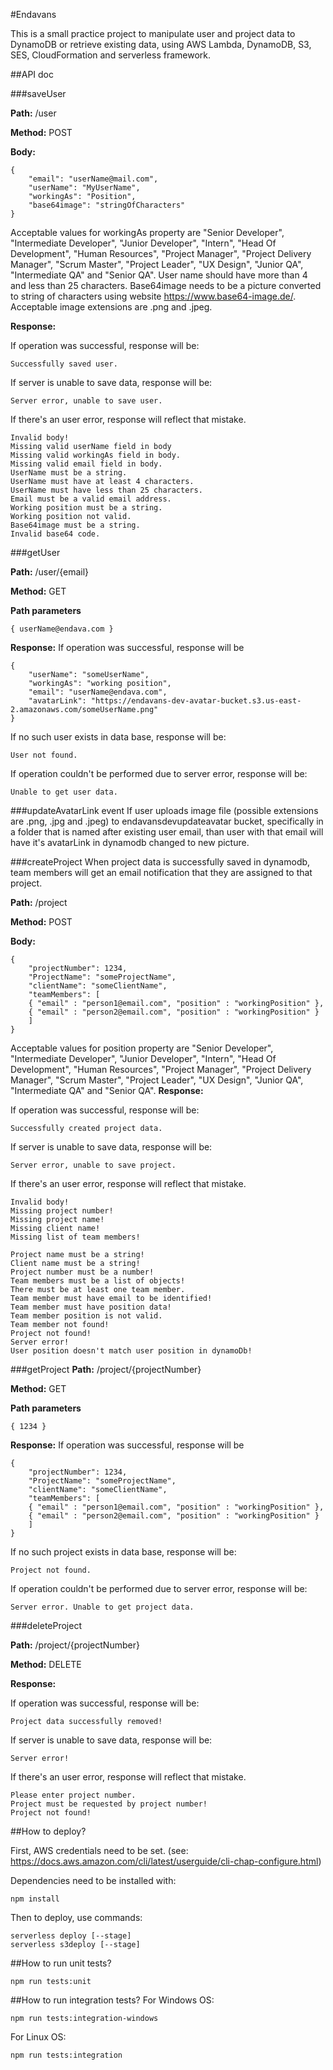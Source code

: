 ﻿﻿#Endavans

This is a small practice project to manipulate user and project data to DynamoDB or retrieve existing data, using AWS Lambda, DynamoDB, S3, SES, CloudFormation and serverless framework.

##API doc

###saveUser

**Path:** /user

**Method:** POST

**Body:**

    {
        "email": "userName@mail.com",
        "userName": "MyUserName",
        "workingAs": "Position",
        "base64image": "stringOfCharacters"
    }
    
Acceptable values for workingAs property are "Senior Developer", "Intermediate Developer", "Junior Developer",
"Intern", "Head Of Development", "Human Resources", "Project Manager", "Project Delivery Manager", "Scrum Master",
"Project Leader", "UX Design", "Junior QA", "Intermediate QA" and "Senior QA".
User name should have more than 4 and less than 25 characters.
Base64image needs to be a picture converted to string of characters using website https://www.base64-image.de/.
Acceptable image extensions are .png and .jpeg.
   
**Response:** 

If operation was successful, response will be:  

	Successfully saved user.
If server is unable to save data, response will be:

    Server error, unable to save user.
If there's an user error, response will reflect that mistake.

    Invalid body!    	
    Missing valid userName field in body
    Missing valid workingAs field in body.
    Missing valid email field in body.
    UserName must be a string.
    UserName must have at least 4 characters.
    UserName must have less than 25 characters.
    Email must be a valid email address.
    Working position must be a string.
    Working position not valid.
    Base64image must be a string.
    Invalid base64 code.

###getUser

**Path:** /user/{email}

**Method:** GET

**Path parameters**

    { userName@endava.com }

**Response:** 
If operation was successful, response will be

    {
        "userName": "someUserName",
        "workingAs": "working position",
        "email": "userName@endava.com",
        "avatarLink": "https://endavans-dev-avatar-bucket.s3.us-east-2.amazonaws.com/someUserName.png"
    }

If no such user exists in data base, response will be:

    User not found.
If operation couldn't be performed due to server error, response will be:

    Unable to get user data.

###updateAvatarLink event
If user uploads image file (possible extensions are .png, .jpg and .jpeg) to endavansdevupdateavatar bucket, specifically in a folder that is named after existing user email, than user
with that email will have it's avatarLink in dynamodb changed to new picture.

###createProject
When project data is successfully saved in dynamodb, team members will get an email notification that they are assigned to that project.

**Path:** /project

**Method:** POST

**Body:**

    {
        "projectNumber": 1234,
        "ProjectName": "someProjectName",
        "clientName": "someClientName",
        "teamMembers": [
        { "email" : "person1@email.com", "position" : "workingPosition" },
        { "email" : "person2@email.com", "position" : "workingPosition" }
        ]
    }
    
    
Acceptable values for position property are "Senior Developer", "Intermediate Developer", "Junior Developer", 
"Intern", "Head Of Development", "Human Resources", "Project Manager", "Project Delivery Manager", "Scrum Master",
"Project Leader", "UX Design", "Junior QA", "Intermediate QA" and "Senior QA".
**Response:** 

If operation was successful, response will be:  

	Successfully created project data.
If server is unable to save data, response will be:

    Server error, unable to save project.
If there's an user error, response will reflect that mistake.

    Invalid body!    	
    Missing project number!
    Missing project name!
    Missing client name!
    Missing list of team members!
    
    Project name must be a string!
    Client name must be a string!
    Project number must be a number!
    Team members must be a list of objects!
    There must be at least one team member.
    Team member must have email to be identified!
    Team member must have position data!
    Team member position is not valid.
    Team member not found!
    Project not found!
    Server error!
    User position doesn't match user position in dynamoDb!

###getProject
**Path:** /project/{projectNumber}

**Method:** GET

**Path parameters**

    { 1234 }

**Response:** 
If operation was successful, response will be

    {
        "projectNumber": 1234,
        "ProjectName": "someProjectName",
        "clientName": "someClientName",
        "teamMembers": [
        { "email" : "person1@email.com", "position" : "workingPosition" },
        { "email" : "person2@email.com", "position" : "workingPosition" }
        ]
    }

If no such project exists in data base, response will be:

    Project not found.
If operation couldn't be performed due to server error, response will be:

    Server error. Unable to get project data.



###deleteProject

**Path:** /project/{projectNumber}

**Method:** DELETE
    
**Response:** 

If operation was successful, response will be:  

	Project data successfully removed!
If server is unable to save data, response will be:

    Server error!
If there's an user error, response will reflect that mistake.

    Please enter project number.   	
    Project must be requested by project number!
    Project not found!

##How to deploy?

First, AWS credentials need to be set. (see: https://docs.aws.amazon.com/cli/latest/userguide/cli-chap-configure.html)

Dependencies need to be installed with:

	npm install

Then to deploy, use commands:

	serverless deploy [--stage]
	serverless s3deploy [--stage]

##How to run unit tests?

    npm run tests:unit
    
##How to run integration tests?
For Windows OS:
    
    npm run tests:integration-windows
For Linux OS:

    npm run tests:integration           
